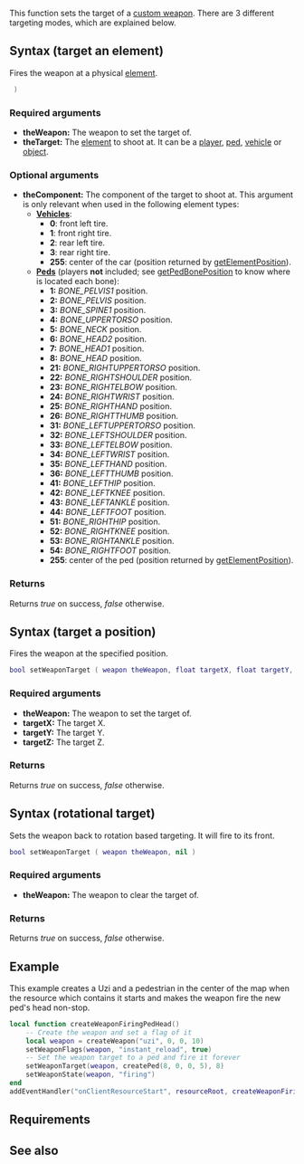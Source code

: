 This function sets the target of a [custom weapon](/docs/Element/Weapon.md "wikilink"). There are 3 different targeting modes, which are explained below.

Syntax (target an element)
--------------------------

Fires the weapon at a physical [element](/docs/element.md "wikilink").

``` lua
 )
```

### Required arguments

-   **theWeapon:** The weapon to set the target of.
-   **theTarget:** The [element](/docs/element.md "wikilink") to shoot at. It can be a [player](/player.md "wikilink"), [ped](/ped.md "wikilink"), [vehicle](/vehicle.md "wikilink") or [object](/object.md "wikilink").

### Optional arguments

-   **theComponent:** The component of the target to shoot at. This argument is only relevant when used in the following element types:
    -   **[Vehicles](/docs/Vehicle.md "wikilink")**:
        -   **0**: front left tire.
        -   **1**: front right tire.
        -   **2**: rear left tire.
        -   **3**: rear right tire.
        -   **255**: center of the car (position returned by [getElementPosition](/docs/getElementPosition.md "wikilink")).
    -   **[Peds](/docs/Ped.md "wikilink")** (players **not** included; see [getPedBonePosition](/getPedBonePosition.md "wikilink") to know where is located each bone):
        -   **1:** *BONE\_PELVIS1* position.
        -   **2:** *BONE\_PELVIS* position.
        -   **3:** *BONE\_SPINE1* position.
        -   **4:** *BONE\_UPPERTORSO* position.
        -   **5:** *BONE\_NECK* position.
        -   **6:** *BONE\_HEAD2* position.
        -   **7:** *BONE\_HEAD1* position.
        -   **8:** *BONE\_HEAD* position.
        -   **21:** *BONE\_RIGHTUPPERTORSO* position.
        -   **22:** *BONE\_RIGHTSHOULDER* position.
        -   **23:** *BONE\_RIGHTELBOW* position.
        -   **24:** *BONE\_RIGHTWRIST* position.
        -   **25:** *BONE\_RIGHTHAND* position.
        -   **26:** *BONE\_RIGHTTHUMB* position.
        -   **31:** *BONE\_LEFTUPPERTORSO* position.
        -   **32:** *BONE\_LEFTSHOULDER* position.
        -   **33:** *BONE\_LEFTELBOW* position.
        -   **34:** *BONE\_LEFTWRIST* position.
        -   **35:** *BONE\_LEFTHAND* position.
        -   **36:** *BONE\_LEFTTHUMB* position.
        -   **41:** *BONE\_LEFTHIP* position.
        -   **42:** *BONE\_LEFTKNEE* position.
        -   **43:** *BONE\_LEFTANKLE* position.
        -   **44:** *BONE\_LEFTFOOT* position.
        -   **51:** *BONE\_RIGHTHIP* position.
        -   **52:** *BONE\_RIGHTKNEE* position.
        -   **53:** *BONE\_RIGHTANKLE* position.
        -   **54:** *BONE\_RIGHTFOOT* position.
        -   **255**: center of the ped (position returned by [getElementPosition](/docs/getElementPosition.md "wikilink")).

### Returns

Returns *true* on success, *false* otherwise.

Syntax (target a position)
--------------------------

Fires the weapon at the specified position.

``` lua
bool setWeaponTarget ( weapon theWeapon, float targetX, float targetY, float targetZ )
```

### Required arguments

-   **theWeapon:** The weapon to set the target of.
-   **targetX:** The target X.
-   **targetY:** The target Y.
-   **targetZ:** The target Z.

### Returns

Returns *true* on success, *false* otherwise.

Syntax (rotational target)
--------------------------

Sets the weapon back to rotation based targeting. It will fire to its front.

``` lua
bool setWeaponTarget ( weapon theWeapon, nil )
```

### Required arguments

-   **theWeapon:** The weapon to clear the target of.

### Returns

Returns *true* on success, *false* otherwise.

Example
-------

This example creates a Uzi and a pedestrian in the center of the map when the resource which contains it starts and makes the weapon fire the new ped's head non-stop.

``` lua
local function createWeaponFiringPedHead()
    -- Create the weapon and set a flag of it
    local weapon = createWeapon("uzi", 0, 0, 10)
    setWeaponFlags(weapon, "instant_reload", true)
    -- Set the weapon target to a ped and fire it forever
    setWeaponTarget(weapon, createPed(8, 0, 0, 5), 8)
    setWeaponState(weapon, "firing")
end
addEventHandler("onClientResourceStart", resourceRoot, createWeaponFiringPedHead)
```

Requirements
------------

See also
--------
